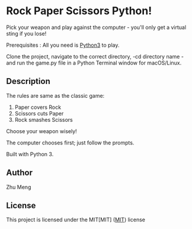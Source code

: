 # Rock Paper Scissors Python!

Pick your weapon and play against the computer - you'll only get a virtual sting if you lose!

Prerequisites : All you need is [Python3](https://www.python.org/) to play.

Clone the project, navigate to the correct directory, -<span>cd directory name</span> - and run the <span>game.py </span>file in a Python Terminal window for macOS/Linux.

## Description
The rules are same as the classic game:
1. Paper covers Rock
2. Scissors cuts Paper
3. Rock smashes Scissors

Choose your weapon wisely!

The computer chooses first; just follow the prompts.

Built with Python 3.

## Author
Zhu Meng

## License
This project is licensed under the MIT[MIT]
([MIT](https://choosealicense.com/licenses/mit/)) license